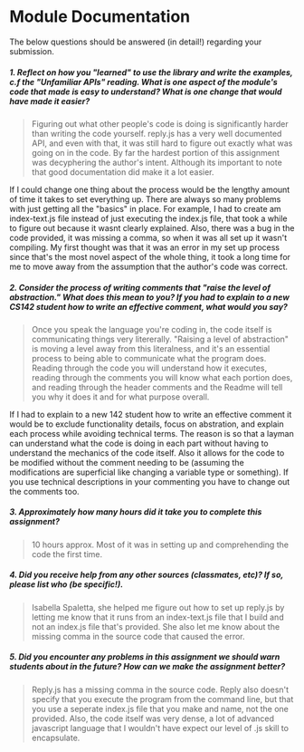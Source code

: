 # Module Documentation

The below questions should be answered (in detail!) regarding your submission.

##### 1. Reflect on how you "learned" to use the library and write the examples, c.f the "Unfamiliar APIs" reading. What is one aspect of the module's code that made is easy to understand? What is one change that would have made it easier?
> Figuring out what other people's code is doing is significantly harder than writing the code yourself. 
reply.js has a very well documented API, and even with that, it was still hard to figure out
exactly what was going on in the code. By far the hardest portion of this assignment was decyphering 
the author's intent. Although its important to note that good documentation did make it a lot easier. 

If I could change one thing about the process would be the lengthy amount of time it takes to set everything
up. There are always so many problems with just getting all the "basics" in place. For example, I had to create 
am index-text.js file instead of just executing the index.js file, that took a while to figure out because it wasnt
clearly explained. Also, there was a bug in the code provided, it was missing a comma, so when it was all set up it
wasn't compiling. My first thought was that it was an error in my set up process since that's the most novel aspect
of the whole thing, it took a long time for me to move away from the assumption that the author's code was 
correct. 


##### 2. Consider the process of writing comments that "raise the level of abstraction." What does this mean to you? If you had to explain to a new CS142 student how to write an effective comment, what would you say? #####
> Once you speak the language you're coding in, the code itself is communicating things very litererally. 
"Raising a level of abstraction" is moving a level away from this literalness, and it's an essential
process to being able to communicate what the program does. Reading through the code you will understand
how it executes, reading through the comments you will know what each portion does, and reading through
the header comments and the Readme will tell you why it does it and for what purpose overall.

If I had to explain to a new 142 student how to write an effective comment it would be to exclude functionality
details, focus on abstration, and explain each process while avoiding technical terms. The reason is so that
a layman can understand what the code is doing in each part without having to understand the mechanics of the
code itself. Also it allows for the code to be modified without the comment needing to be (assuming the modifications
are superficial like changing a variable type or something). If you use technical descriptions in your commenting
you have to change out the comments too. 


##### 3. Approximately how many hours did it take you to complete this assignment? #####
> 10 hours approx. Most of it was in setting up and comprehending the code the first time.


##### 4. Did you receive help from any other sources (classmates, etc)? If so, please list who (be specific!). #####
>Isabella Spaletta, she helped me figure out how to set up reply.js by letting me know that it runs from an 
index-text.js file that I build and not an index.js file that's provided. She also let me know about the missing
comma in the source code that caused the error. 


##### 5. Did you encounter any problems in this assignment we should warn students about in the future? How can we make the assignment better? #####
> Reply.js has a missing comma in the source code. Reply also doesn't specify that you execute the program from the command line, 
but that you use a seperate index.js file that you make and name, not the one provided. Also, the code itself was very dense, a lot of advanced
javascript language that I wouldn't have expect our level of .js skill to encapsulate. 
